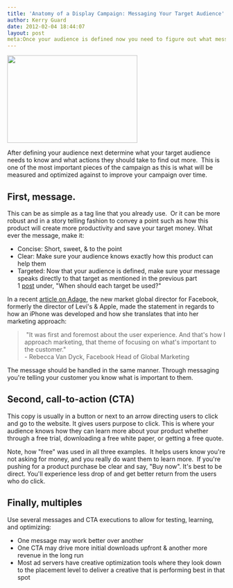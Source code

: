 ```yaml
---
title: 'Anatomy of a Display Campaign: Messaging Your Target Audience'
author: Kerry Guard
date: 2012-02-04 18:44:07
layout: post
meta:Once your audience is defined now you need to figure out what message will resonate with that target for your display campaign. Be sure to test multiple banner messages and calls to action in an effort to optimize towards the best results.
---
```


<img class="alignleft size-medium wp-image-425" title="red-megaphone" src="http://mkgmediagroup.com/wp-content/uploads/2012/02/red-megaphone-300x202.gif" alt="" width="300" height="202" />

After defining your audience next determine what your target audience needs to know and what actions they should take to find out more.  This is one of the most important pieces of the campaign as this is what will be measured and optimized against to improve your campaign over time.
<h2>First, message.</h2>
This can be as simple as a tag line that you already use.  Or it can be more robust and in a story telling fashion to convey a point such as how this product will create more productivity and save your target money. What ever the message, make it:
<ul>
	<li>Concise: Short, sweet, &amp; to the point</li>
	<li>Clear: Make sure your audience knows exactly how this product can help them</li>
	<li>Targeted: Now that your audience is defined, make sure your message speaks directly to that target as mentioned in the previous part 1 <a title="post" href="http://mkgmediagroup.com/anatomy-of-a-digital-display-campaign-target-audience/" target="_blank">post</a> under, "When should each target be used?"</li>
</ul>
<div>In a recent <a title="AdAge - Rebecca Van Dyck" href="http://adage.com/article/digital/facebook-taps-levi-s-apple-exec-lead-marketing/232529/" target="_blank">article on Adage</a>, the new market global director for Facebook, formerly the director of Levi's &amp; Apple, made the statement in regards to how an iPhone was developed and how she translates that into her</div>
<div>marketing approach:</div>
<blockquote>
<div> "It was first and foremost about the user experience. And that's how I approach marketing, that theme of focusing on what's important to the customer."</div>
<div>- Rebecca Van Dyck, Facebook Head of Global Marketing</div></blockquote>
The message should be handled in the same manner. Through messaging you're telling your customer you know what is important to them.
<h2>Second, call-to-action (CTA)</h2>
This copy is usually in a button or next to an arrow directing users to click and go to the website. It gives users purpose to click. This is where your audience knows how they can learn more about your product whether through a free trial, downloading a free white paper, or getting a free quote.

Note, how "free" was used in all three examples.  It helps users know you're not asking for money, and you really do want them to learn more.  If you're pushing for a product purchase be clear and say, "Buy now". It's best to be direct. You'll experience less drop of and get better return from the users who do click.
<h2>Finally, multiples</h2>
Use several messages and CTA executions to allow for testing, learning, and optimizing:
<ul>
	<li>One message may work better over another</li>
	<li>One CTA may drive more initial downloads upfront &amp; another more revenue in the long run</li>
	<li>Most ad servers have creative optimization tools where they look down to the placement level to deliver a creative that is performing best in that spot</li>
</ul>
